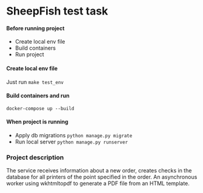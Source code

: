 # SheepFish test task


#### Before running project

- Create local env file
- Build containers
- Run project

#### Create local env file

Just run `make test_env`


#### Build containers and run

`docker-compose up --build`


#### When project is running

- Apply db migrations `python manage.py migrate`
- Run local server `python manage.py runserver`

### Project description
The service receives information about a new order, creates checks in the database for all printers of the point specified in the order.
An asynchronous worker using wkhtmltopdf to generate a PDF file from an HTML template.

